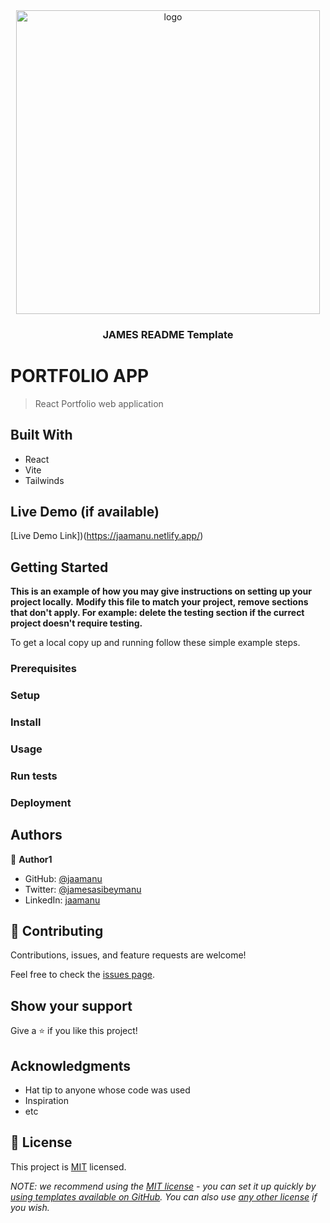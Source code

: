 <div align="center">
  <img width="486"  alt="logo" src="https://user-images.githubusercontent.com/98466955/236649352-28583927-bc7d-4b8a-9710-4d0b18c1fd5e.png">
  <br/>
  <h3><b>JAMES README Template</b></h3>

</div>

# PORTF0LIO APP

> React Portfolio web application


## Built With

- React
- Vite
- Tailwinds

## Live Demo (if available)

[Live Demo Link])(https://jaamanu.netlify.app/)


## Getting Started

**This is an example of how you may give instructions on setting up your project locally.**
**Modify this file to match your project, remove sections that don't apply. For example: delete the testing section if the currect project doesn't require testing.**


To get a local copy up and running follow these simple example steps.

### Prerequisites

### Setup

### Install

### Usage

### Run tests

### Deployment



## Authors

👤 **Author1**


- GitHub: [@jaamanu](https://github.com/jaamanu)
- Twitter: [@jamesasibeymanu](https://twitter.com/jamesasibeymanu)
- LinkedIn: [jaamanu](https://www.linkedin.com/in/jaamanu/)

## 🤝 Contributing

Contributions, issues, and feature requests are welcome!

Feel free to check the [issues page](../../issues/).

## Show your support

Give a ⭐️ if you like this project!

## Acknowledgments

- Hat tip to anyone whose code was used
- Inspiration
- etc

## 📝 License

This project is [MIT](./LICENSE) licensed.

_NOTE: we recommend using the [MIT license](https://choosealicense.com/licenses/mit/) - you can set it up quickly by [using templates available on GitHub](https://docs.github.com/en/communities/setting-up-your-project-for-healthy-contributions/adding-a-license-to-a-repository). You can also use [any other license](https://choosealicense.com/licenses/) if you wish._
